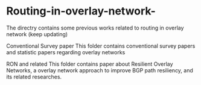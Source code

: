 # Routing-in-overlay-network-
The directry contains some previous works related to routing in overlay network (keep updating)

Conventional Survey paper
This folder contains conventional survey papers and statistic papers regarding overlay networks

RON and related
This folder contains paper about Resilient Overlay Networks, a overlay network approach to improve BGP path resiliency, and its related researches.
